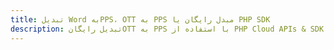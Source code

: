 ---title: تبدیل Word بهPPS، OTT به PPS مبدل رایگان یا PHP SDKdescription: تبدیل رایگانOTT به PPS با استفاده از PHP Cloud APIs & SDK. همچنین اسناد Microsoft Word و OpenOffice را در Cloud ایجاد، ویرایش و رندر کنید.---